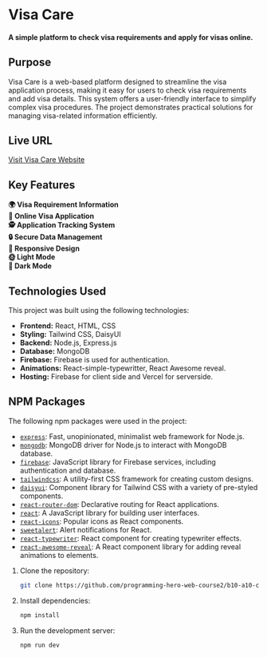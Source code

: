# Visa Care 
#### A simple platform to check visa requirements and apply for visas online.

## Purpose
Visa Care is a web-based platform designed to streamline the visa application process, making it easy for users to check visa requirements and add visa details. This system offers a user-friendly interface to simplify complex visa procedures. The project demonstrates practical solutions for managing visa-related information efficiently.

## Live URL
[Visit Visa Care Website](https://visa-care.web.app/)

## Key Features
**🌍 Visa Requirement Information** <br>
**📝 Online Visa Application** <br>
**🕵️ Application Tracking System** <br>
**🔒 Secure Data Management** <br>
**📱 Responsive Design** <br>
**🌞 Light Mode** <br>
**🌙 Dark Mode** <br>


## Technologies Used
This project was built using the following technologies:
- **Frontend:** React, HTML, CSS
- **Styling:** Tailwind CSS, DaisyUI
- **Backend:** Node.js, Express.js
- **Database:** MongoDB
- **Firebase:** Firebase is used for authentication.
- **Animations:** React-simple-typewritter, React Awesome reveal.
- **Hosting:** Firebase for client side and Vercel for serverside.
  

## **NPM Packages**  
The following npm packages were used in the project:

- [`express`](https://www.npmjs.com/package/express): Fast, unopinionated, minimalist web framework for Node.js.
- [`mongodb`](https://www.npmjs.com/package/mongodb): MongoDB driver for Node.js to interact with MongoDB database.
- [`firebase`](https://www.npmjs.com/package/firebase): JavaScript library for Firebase services, including authentication and database.
- [`tailwindcss`](https://www.npmjs.com/package/tailwindcss): A utility-first CSS framework for creating custom designs.
- [`daisyui`](https://www.npmjs.com/package/daisyui): Component library for Tailwind CSS with a variety of pre-styled components.
- [`react-router-dom`](https://www.npmjs.com/package/react-router-dom): Declarative routing for React applications.
- [`react`](https://www.npmjs.com/package/react): A JavaScript library for building user interfaces.
- [`react-icons`](https://www.npmjs.com/package/react-icons): Popular icons as React components.
- [`sweetalert`](https://www.npmjs.com/package/sweetalert): Alert notifications for React.
- [`react-typewriter`](https://www.npmjs.com/package/react-typewriter): React component for creating typewriter effects.
- [`react-awesome-reveal`](https://www.npmjs.com/package/react-awesome-reveal): A React component library for adding reveal animations to elements.




1. Clone the repository:
   ```bash
   git clone https://github.com/programming-hero-web-course2/b10-a10-client-side-Jakaria030.git
2. Install dependencies:
   ```bash
   npm install
3. Run the development server:
    ```bash
    npm run dev
